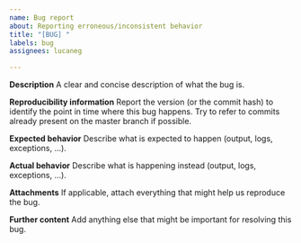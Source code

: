 ```yaml
---
name: Bug report
about: Reporting erroneous/inconsistent behavior
title: "[BUG] "
labels: bug
assignees: lucaneg

---
```


**Description**
A clear and concise description of what the bug is.

**Reproducibility information**
Report the version (or the commit hash) to identify the point in time where this bug happens. Try to refer to commits already present on the master branch if possible.

**Expected behavior**
Describe what is expected to happen (output, logs, exceptions, ...).

**Actual behavior**
Describe what is happening instead (output, logs, exceptions, ...).

**Attachments**
If applicable, attach everything that might help us reproduce the bug.

**Further content**
Add anything else that might be important for resolving this bug.
